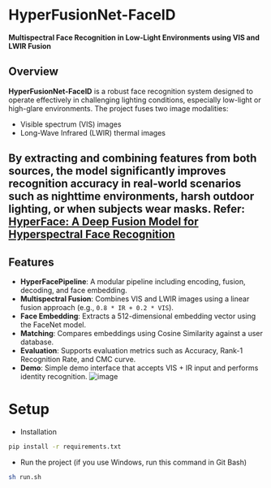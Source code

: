 # HyperFusionNet-FaceID

**Multispectral Face Recognition in Low-Light Environments using VIS and LWIR Fusion**
##  Overview

**HyperFusionNet-FaceID** is a robust face recognition system designed to operate effectively in challenging lighting conditions, especially low-light or high-glare environments. The project fuses two image modalities:
- Visible spectrum (VIS) images
- Long-Wave Infrared (LWIR) thermal images

By extracting and combining features from both sources, the model significantly improves recognition accuracy in real-world scenarios such as nighttime environments, harsh outdoor lighting, or when subjects wear masks.
Refer: [HyperFace: A Deep Fusion Model for Hyperspectral Face Recognition](https://www.mdpi.com/2768380)
---

##  Features
-  **HyperFacePipeline**: A modular pipeline including encoding, fusion, decoding, and face embedding.
-  **Multispectral Fusion**: Combines VIS and LWIR images using a linear fusion approach (e.g., `0.8 * IR + 0.2 * VIS`).
-  **Face Embedding**: Extracts a 512-dimensional embedding vector using the FaceNet model.
-  **Matching**: Compares embeddings using Cosine Similarity against a user database.
- **Evaluation**: Supports evaluation metrics such as Accuracy, Rank-1 Recognition Rate, and CMC curve.
- **Demo**: Simple demo interface that accepts VIS + IR input and performs identity recognition.
![image](https://github.com/user-attachments/assets/96e83716-8e39-402e-a1ea-6e002b7de25d)


# Setup

-   Installation

```bash
pip install -r requirements.txt
```

-   Run the project (if you use Windows, run this command in Git Bash)

```bash
sh run.sh
```

